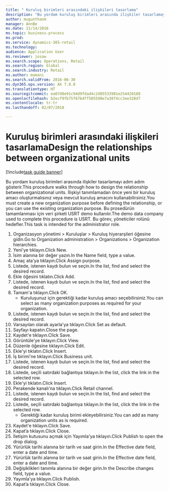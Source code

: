 ```yaml
--- 
title: " Kuruluş birimleri arasındaki ilişkileri tasarlama"
description: "Bu yordam kuruluş birimleri arasında ilişkiler tasarlamayı adım adım gösterir."
author: mugunthanm
manager: AnnBe
ms.date: 11/14/2016
ms.topic: business-process
ms.prod: 
ms.service: dynamics-365-retail
ms.technology: 
audience: Application User
ms.reviewer: josaw
ms.search.scope: Operations, Retail
ms.search.region: Global
ms.search.industry: Retail
ms.author: mumani
ms.search.validFrom: 2016-06-30
ms.dyn365.ops.version: AX 7.0.0
ms.translationtype: HT
ms.sourcegitcommit: ea07d8e91c94d9fdad4c2d05533981e254420188
ms.openlocfilehash: b2ecf9fb75f67b4ff505598e7a38f4cc3ee328d7
ms.contentlocale: tr-tr
ms.lasthandoff: 02/07/2018

---
```

# <a name="design-the-relationships-between-organizational-units"></a><span data-ttu-id="22f35-103"> Kuruluş birimleri arasındaki ilişkileri tasarlama</span><span class="sxs-lookup"><span data-stu-id="22f35-103">Design the relationships between organizational units</span></span>

[!include[task guide banner](../includes/task-guide-banner.md)]

<span data-ttu-id="22f35-104">Bu yordam kuruluş birimleri arasında ilişkiler tasarlamayı adım adım gösterir.</span><span class="sxs-lookup"><span data-stu-id="22f35-104">This procedure walks through how to design the relationship between organizational units.</span></span> <span data-ttu-id="22f35-105">İlişkiyi tanımlamadan önce yeni bir kuruluş amacı oluşturmalısınız veya mevcut kuruluş amacını kullanabilirsiniz.</span><span class="sxs-lookup"><span data-stu-id="22f35-105">You must create a new organization purpose before defining the relationship, or you can use the existing organization purpose.</span></span> <span data-ttu-id="22f35-106">Bu prosedürün tamamlanması için veri şirketi USRT demo kullanılır.</span><span class="sxs-lookup"><span data-stu-id="22f35-106">The demo data company used to complete this procedure is USRT.</span></span> <span data-ttu-id="22f35-107">Bu görev, yöneticiler rolünü hedefler.</span><span class="sxs-lookup"><span data-stu-id="22f35-107">This task is intended for the administrator role.</span></span>

1. <span data-ttu-id="22f35-108">Organizasyon yönetimi > Kuruluşlar > Kuruluş hiyerarşileri öğesine gidin.</span><span class="sxs-lookup"><span data-stu-id="22f35-108">Go to Organization administration > Organizations > Organization hierarchies.</span></span>
2. <span data-ttu-id="22f35-109">Yeni'ye tıklayın.</span><span class="sxs-lookup"><span data-stu-id="22f35-109">Click New.</span></span>
3. <span data-ttu-id="22f35-110">İsim alanına bir değer yazın.</span><span class="sxs-lookup"><span data-stu-id="22f35-110">In the Name field, type a value.</span></span>
4. <span data-ttu-id="22f35-111">Amaç ata'ya tıklayın.</span><span class="sxs-lookup"><span data-stu-id="22f35-111">Click Assign purpose.</span></span>
5. <span data-ttu-id="22f35-112">Listede, istenen kaydı bulun ve seçin.</span><span class="sxs-lookup"><span data-stu-id="22f35-112">In the list, find and select the desired record.</span></span>
6. <span data-ttu-id="22f35-113">Ekle öğesini tıklatın.</span><span class="sxs-lookup"><span data-stu-id="22f35-113">Click Add.</span></span>
7. <span data-ttu-id="22f35-114">Listede, istenen kaydı bulun ve seçin.</span><span class="sxs-lookup"><span data-stu-id="22f35-114">In the list, find and select the desired record.</span></span>
8. <span data-ttu-id="22f35-115">Tamam'a tıklayın.</span><span class="sxs-lookup"><span data-stu-id="22f35-115">Click OK.</span></span>
    * <span data-ttu-id="22f35-116">Kuruluşunuz için gerektiği kadar kuruluş amacı seçebilirsiniz.</span><span class="sxs-lookup"><span data-stu-id="22f35-116">You can select as many organization purposes as required for your organization.</span></span>  
9. <span data-ttu-id="22f35-117">Listede, istenen kaydı bulun ve seçin.</span><span class="sxs-lookup"><span data-stu-id="22f35-117">In the list, find and select the desired record.</span></span>
10. <span data-ttu-id="22f35-118">Varsayılan olarak ayarla'ya tıklayın.</span><span class="sxs-lookup"><span data-stu-id="22f35-118">Click Set as default.</span></span>
11. <span data-ttu-id="22f35-119">Sayfayı kapatın.</span><span class="sxs-lookup"><span data-stu-id="22f35-119">Close the page.</span></span>
12. <span data-ttu-id="22f35-120">Kaydet'e tıklayın.</span><span class="sxs-lookup"><span data-stu-id="22f35-120">Click Save.</span></span>
13. <span data-ttu-id="22f35-121">Görüntüle'ye tıklayın.</span><span class="sxs-lookup"><span data-stu-id="22f35-121">Click View.</span></span>
14. <span data-ttu-id="22f35-122">Düzenle öğesine tıklayın.</span><span class="sxs-lookup"><span data-stu-id="22f35-122">Click Edit.</span></span>
15. <span data-ttu-id="22f35-123">Ekle'yi tıklatın.</span><span class="sxs-lookup"><span data-stu-id="22f35-123">Click Insert.</span></span>
16. <span data-ttu-id="22f35-124">İş birimi'ne tıklayın.</span><span class="sxs-lookup"><span data-stu-id="22f35-124">Click Business unit.</span></span>
17. <span data-ttu-id="22f35-125">Listede, istenen kaydı bulun ve seçin.</span><span class="sxs-lookup"><span data-stu-id="22f35-125">In the list, find and select the desired record.</span></span>
18. <span data-ttu-id="22f35-126">Listede, seçili satırdaki bağlantıya tıklayın.</span><span class="sxs-lookup"><span data-stu-id="22f35-126">In the list, click the link in the selected row.</span></span>
19. <span data-ttu-id="22f35-127">Ekle'yi tıklatın.</span><span class="sxs-lookup"><span data-stu-id="22f35-127">Click Insert.</span></span>
20. <span data-ttu-id="22f35-128">Perakende kanalı'na tıklayın.</span><span class="sxs-lookup"><span data-stu-id="22f35-128">Click Retail channel.</span></span>
21. <span data-ttu-id="22f35-129">Listede, istenen kaydı bulun ve seçin.</span><span class="sxs-lookup"><span data-stu-id="22f35-129">In the list, find and select the desired record.</span></span>
22. <span data-ttu-id="22f35-130">Listede, seçili satırdaki bağlantıya tıklayın.</span><span class="sxs-lookup"><span data-stu-id="22f35-130">In the list, click the link in the selected row.</span></span>
    * <span data-ttu-id="22f35-131">Gerektiği kadar kuruluş birimi ekleyebilirsiniz.</span><span class="sxs-lookup"><span data-stu-id="22f35-131">You can add as many organization units as is required.</span></span>  
23. <span data-ttu-id="22f35-132">Kaydet'e tıklayın.</span><span class="sxs-lookup"><span data-stu-id="22f35-132">Click Save.</span></span>
24. <span data-ttu-id="22f35-133">Kapat’a tıklayın.</span><span class="sxs-lookup"><span data-stu-id="22f35-133">Click Close.</span></span>
25. <span data-ttu-id="22f35-134">İletişim kutusunu açmak için Yayımla'ya tıklayın.</span><span class="sxs-lookup"><span data-stu-id="22f35-134">Click Publish to open the drop dialog.</span></span>
26. <span data-ttu-id="22f35-135">Yürürlük tarihi alanına bir tarih ve saat girin.</span><span class="sxs-lookup"><span data-stu-id="22f35-135">In the Effective date field, enter a date and time.</span></span>
27. <span data-ttu-id="22f35-136">Yürürlük tarihi alanına bir tarih ve saat girin.</span><span class="sxs-lookup"><span data-stu-id="22f35-136">In the Effective date field, enter a date and time.</span></span>
28. <span data-ttu-id="22f35-137">Değişiklikleri tanımla alanına bir değer girin.</span><span class="sxs-lookup"><span data-stu-id="22f35-137">In the Describe changes field, type a value.</span></span>
29. <span data-ttu-id="22f35-138">Yayımla'ya tıklayın.</span><span class="sxs-lookup"><span data-stu-id="22f35-138">Click Publish.</span></span>
30. <span data-ttu-id="22f35-139">Kapat’a tıklayın.</span><span class="sxs-lookup"><span data-stu-id="22f35-139">Click Close.</span></span>


